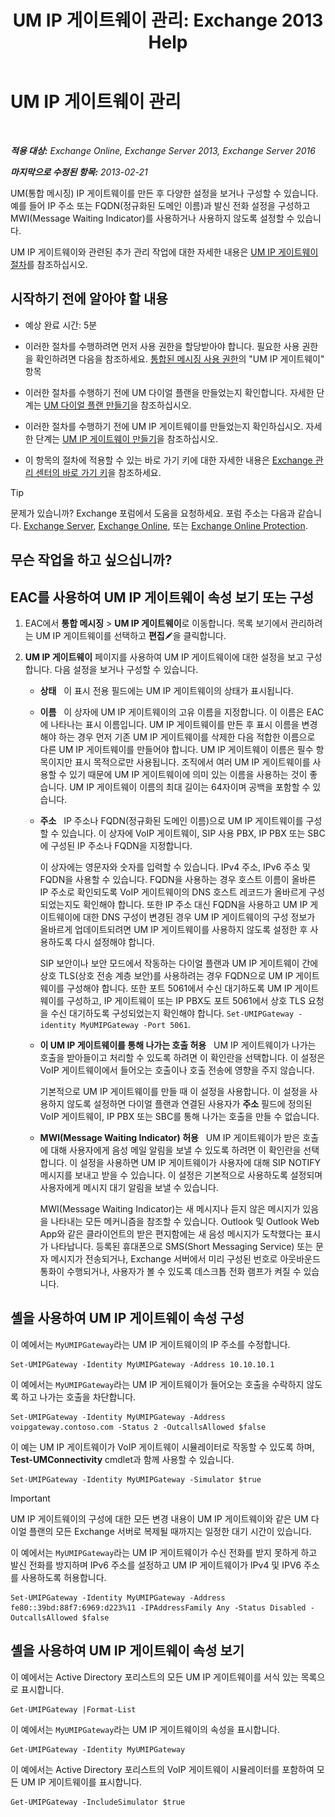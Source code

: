 ﻿---
title: 'UM IP 게이트웨이 관리: Exchange 2013 Help'
TOCTitle: UM IP 게이트웨이 관리
ms:assetid: 387e540f-8c59-42d2-a423-99fcf97e00aa
ms:mtpsurl: https://technet.microsoft.com/ko-kr/library/Aa997283(v=EXCHG.150)
ms:contentKeyID: 50482881
ms.date: 05/22/2018
mtps_version: v=EXCHG.150
f1_keywords:
- Microsoft.Exchange.Management.SnapIn.Esm.Servers.UnifiedMessaging.UMIPGatewayGeneralPropertyPageControl
ms.translationtype: MT
---

# UM IP 게이트웨이 관리

 

_**적용 대상:** Exchange Online, Exchange Server 2013, Exchange Server 2016_

_**마지막으로 수정된 항목:** 2013-02-21_

UM(통합 메시징) IP 게이트웨이를 만든 후 다양한 설정을 보거나 구성할 수 있습니다. 예를 들어 IP 주소 또는 FQDN(정규화된 도메인 이름)과 발신 전화 설정을 구성하고 MWI(Message Waiting Indicator)를 사용하거나 사용하지 않도록 설정할 수 있습니다.

UM IP 게이트웨이와 관련된 추가 관리 작업에 대한 자세한 내용은 [UM IP 게이트웨이 절차](um-ip-gateway-procedures-exchange-2013-help.md)를 참조하십시오.

## 시작하기 전에 알아야 할 내용

  - 예상 완료 시간: 5분

  - 이러한 절차를 수행하려면 먼저 사용 권한을 할당받아야 합니다. 필요한 사용 권한을 확인하려면 다음을 참조하세요. [통합된 메시징 사용 권한](unified-messaging-permissions-exchange-2013-help.md)의 "UM IP 게이트웨이" 항목

  - 이러한 절차를 수행하기 전에 UM 다이얼 플랜을 만들었는지 확인합니다. 자세한 단계는 [UM 다이얼 플랜 만들기](create-a-um-dial-plan-exchange-2013-help.md)을 참조하십시오.

  - 이러한 절차를 수행하기 전에 UM IP 게이트웨이를 만들었는지 확인하십시오. 자세한 단계는 [UM IP 게이트웨이 만들기](create-a-um-ip-gateway-exchange-2013-help.md)을 참조하십시오.

  - 이 항목의 절차에 적용할 수 있는 바로 가기 키에 대한 자세한 내용은 [Exchange 관리 센터의 바로 가기 키](keyboard-shortcuts-in-the-exchange-admin-center-exchange-online-protection-help.md)을 참조하세요.


> [!TIP]
> 문제가 있습니까? Exchange 포럼에서 도움을 요청하세요. 포럼 주소는 다음과 같습니다. <A href="https://go.microsoft.com/fwlink/p/?linkid=60612">Exchange Server</A>, <A href="https://go.microsoft.com/fwlink/p/?linkid=267542">Exchange Online</A>, 또는 <A href="https://go.microsoft.com/fwlink/p/?linkid=285351">Exchange Online Protection</A>.



## 무슨 작업을 하고 싶으십니까?

## EAC를 사용하여 UM IP 게이트웨이 속성 보기 또는 구성

1.  EAC에서 **통합 메시징** \> **UM IP 게이트웨이**로 이동합니다. 목록 보기에서 관리하려는 UM IP 게이트웨이를 선택하고 **편집**![편집 아이콘](images/JJ218640.6f53ccb2-1f13-4c02-bea0-30690e6ea71d(EXCHG.150).gif "편집 아이콘")을 클릭합니다.

2.      
    **UM IP 게이트웨이** 페이지를 사용하여 UM IP 게이트웨이에 대한 설정을 보고 구성합니다. 다음 설정을 보거나 구성할 수 있습니다.
    
      - **상태**   이 표시 전용 필드에는 UM IP 게이트웨이의 상태가 표시됩니다.
    
      - **이름**   이 상자에 UM IP 게이트웨이의 고유 이름을 지정합니다. 이 이름은 EAC에 나타나는 표시 이름입니다. UM IP 게이트웨이를 만든 후 표시 이름을 변경해야 하는 경우 먼저 기존 UM IP 게이트웨이를 삭제한 다음 적합한 이름으로 다른 UM IP 게이트웨이를 만들어야 합니다. UM IP 게이트웨이 이름은 필수 항목이지만 표시 목적으로만 사용됩니다. 조직에서 여러 UM IP 게이트웨이를 사용할 수 있기 때문에 UM IP 게이트웨이에 의미 있는 이름을 사용하는 것이 좋습니다. UM IP 게이트웨이 이름의 최대 길이는 64자이며 공백을 포함할 수 있습니다.
    
      - **주소**   IP 주소나 FQDN(정규화된 도메인 이름)으로 UM IP 게이트웨이를 구성할 수 있습니다. 이 상자에 VoIP 게이트웨이, SIP 사용 PBX, IP PBX 또는 SBC에 구성된 IP 주소나 FQDN을 지정합니다.
        
        이 상자에는 영문자와 숫자를 입력할 수 있습니다. IPv4 주소, IPv6 주소 및 FQDN을 사용할 수 있습니다. FQDN을 사용하는 경우 호스트 이름이 올바른 IP 주소로 확인되도록 VoIP 게이트웨이의 DNS 호스트 레코드가 올바르게 구성되었는지도 확인해야 합니다. 또한 IP 주소 대신 FQDN을 사용하고 UM IP 게이트웨이에 대한 DNS 구성이 변경된 경우 UM IP 게이트웨이의 구성 정보가 올바르게 업데이트되려면 UM IP 게이트웨이를 사용하지 않도록 설정한 후 사용하도록 다시 설정해야 합니다.
        
        SIP 보안이나 보안 모드에서 작동하는 다이얼 플랜과 UM IP 게이트웨이 간에 상호 TLS(상호 전송 계층 보안)를 사용하려는 경우 FQDN으로 UM IP 게이트웨이를 구성해야 합니다. 또한 포트 5061에서 수신 대기하도록 UM IP 게이트웨이를 구성하고, IP 게이트웨이 또는 IP PBX도 포트 5061에서 상호 TLS 요청을 수신 대기하도록 구성되었는지 확인해야 합니다. `Set-UMIPGateway -identity MyUMIPGateway -Port 5061`.
    
      - **이 UM IP 게이트웨이를 통해 나가는 호출 허용**   UM IP 게이트웨이가 나가는 호출을 받아들이고 처리할 수 있도록 하려면 이 확인란을 선택합니다. 이 설정은 VoIP 게이트웨이에서 들어오는 호출이나 호출 전송에 영향을 주지 않습니다.
        
        기본적으로 UM IP 게이트웨이를 만들 때 이 설정을 사용합니다. 이 설정을 사용하지 않도록 설정하면 다이얼 플랜과 연결된 사용자가 **주소** 필드에 정의된 VoIP 게이트웨이, IP PBX 또는 SBC를 통해 나가는 호출을 만들 수 없습니다.
    
      - **MWI(Message Waiting Indicator) 허용**   UM IP 게이트웨이가 받은 호출에 대해 사용자에게 음성 메일 알림을 보낼 수 있도록 하려면 이 확인란을 선택합니다. 이 설정을 사용하면 UM IP 게이트웨이가 사용자에 대해 SIP NOTIFY 메시지를 보내고 받을 수 있습니다. 이 설정은 기본적으로 사용하도록 설정되며 사용자에게 메시지 대기 알림을 보낼 수 있습니다.
        
        MWI(Message Waiting Indicator)는 새 메시지나 듣지 않은 메시지가 있음을 나타내는 모든 메커니즘을 참조할 수 있습니다. Outlook 및 Outlook Web App와 같은 클라이언트의 받은 편지함에는 새 음성 메시지가 도착했다는 표시가 나타납니다. 등록된 휴대폰으로 SMS(Short Messaging Service) 또는 문자 메시지가 전송되거나, Exchange 서버에서 미리 구성된 번호로 아웃바운드 통화이 수행되거나, 사용자가 볼 수 있도록 데스크톱 전화 램프가 켜질 수 있습니다.

## 셸을 사용하여 UM IP 게이트웨이 속성 구성

이 예에서는 `MyUMIPGateway`라는 UM IP 게이트웨이의 IP 주소를 수정합니다.

    Set-UMIPGateway -Identity MyUMIPGateway -Address 10.10.10.1

이 예에서는 `MyUMIPGateway`라는 UM IP 게이트웨이가 들어오는 호출을 수락하지 않도록 하고 나가는 호출을 차단합니다.

    Set-UMIPGateway -Identity MyUMIPGateway -Address voipgateway.contoso.com -Status 2 -OutcallsAllowed $false

이 예는 UM IP 게이트웨이가 VoIP 게이트웨이 시뮬레이터로 작동할 수 있도록 하며, **Test-UMConnectivity** cmdlet과 함께 사용할 수 있습니다.

    Set-UMIPGateway -Identity MyUMIPGateway -Simulator $true


> [!IMPORTANT]
> UM IP 게이트웨이의 구성에 대한 모든 변경 내용이 UM IP 게이트웨이와 같은 UM 다이얼 플랜의 모든 Exchange 서버로 복제될 때까지는 일정한 대기 시간이 있습니다.



이 예에서는 `MyUMIPGateway`라는 UM IP 게이트웨이가 수신 전화를 받지 못하게 하고 발신 전화를 방지하며 IPv6 주소를 설정하고 UM IP 게이트웨이가 IPv4 및 IPV6 주소를 사용하도록 허용합니다.

    Set-UMIPGateway -Identity MyUMIPGateway -Address fe80::39bd:88f7:6969:d223%11 -IPAddressFamily Any -Status Disabled -OutcallsAllowed $false

## 셸을 사용하여 UM IP 게이트웨이 속성 보기

이 예에서는 Active Directory 포리스트의 모든 UM IP 게이트웨이를 서식 있는 목록으로 표시합니다.

    Get-UMIPGateway |Format-List

이 예에서는 `MyUMIPGateway`라는 UM IP 게이트웨이의 속성을 표시합니다.

    Get-UMIPGateway -Identity MyUMIPGateway

이 예에서는 Active Directory 포리스트의 VoIP 게이트웨이 시뮬레이터를 포함하여 모든 UM IP 게이트웨이를 표시합니다.

    Get-UMIPGateway -IncludeSimulator $true

